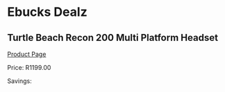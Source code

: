 
# Ebucks Dealz
## Turtle Beach Recon 200 Multi Platform Headset
[Product Page](https://www.ebucks.com/web/shop/productSelected.do?prodId=1193398076&catId=1193873409)

Price: R1199.00

Savings: 


	